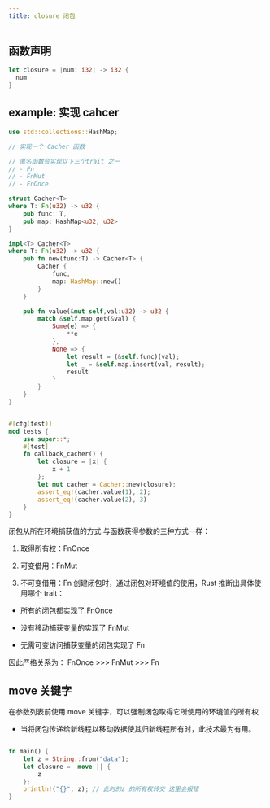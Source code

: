 ```yaml
---
title: closure 闭包
---
```


## 函数声明

```rust
let closure = |num: i32| -> i32 {
  num
}
```

## example: 实现 cahcer

```rust
use std::collections::HashMap;

// 实现一个 Cacher 函数

// 匿名函数会实现以下三个trait 之一
// - Fn
// - FnMut
// - FnOnce

struct Cacher<T>
where T: Fn(u32) -> u32 {
    pub func: T,
    pub map: HashMap<u32, u32>
}

impl<T> Cacher<T>
where T: Fn(u32) -> u32 {
    pub fn new(func:T) -> Cacher<T> {
        Cacher {
            func,
            map: HashMap::new()
        }
    }

    pub fn value(&mut self,val:u32) -> u32 {
        match &self.map.get(&val) {
            Some(e) => {
                **e
            },
            None => {
                let result = (&self.func)(val);
                let _ = &self.map.insert(val, result);
                result
            }
        }
    }
}


#[cfg(test)]
mod tests {
    use super::*;
    #[test]
    fn callback_cacher() {
        let closure = |x| {
            x + 1
        };
        let mut cacher = Cacher::new(closure);
        assert_eq!(cacher.value(1), 2);
        assert_eq!(cacher.value(2), 3)
    }
}
```

闭包从所在环境捕获值的方式
与函数获得参数的三种方式一样：

1. 取得所有权：FnOnce

2. 可变借用：FnMut

3. 不可变借用：Fn
   创建闭包时，通过闭包对环境值的使用，Rust 推断出具体使用哪个 trait：

- 所有的闭包都实现了 FnOnce

- 没有移动捕获变量的实现了 FnMut
- 无需可变访问捕获变量的闭包实现了 Fn

因此严格关系为： FnOnce >>> FnMut >>> Fn

## move 关键字

在参数列表前使用 move 关键字，可以强制闭包取得它所使用的环境值的所有权

- 当将闭包传递给新线程以移动数据使其归新线程所有时，此技术最为有用。

```rust

fn main() {
    let z = String::from("data");
    let closure =  move || {
        z
    };
    println!("{}", z); // 此时的z 的所有权转交 这里会报错
}

```
